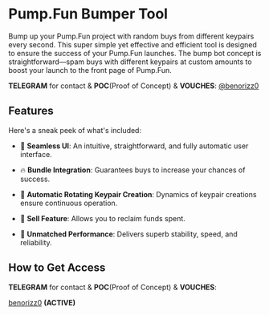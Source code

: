 # Pump.Fun Bumper Tool
Bump up your Pump.Fun project with random buys from different keypairs every second.
This super simple yet effective and efficient tool is designed to ensure the success of your Pump.Fun launches. The bump bot concept is straightforward—spam buys with different keypairs at custom amounts to boost your launch to the front page of Pump.Fun.


**TELEGRAM** for contact & **POC**(Proof of Concept) & **VOUCHES**: [@benorizz0](https://t.me/benorizz0)

## Features



Here's a sneak peek of what's included:



- 💊 **Seamless UI**: An intuitive, straightforward, and fully automatic user interface.

- 🔥 **Bundle Integration**: Guarantees buys to increase your chances of success.

- 🚨 **Automatic Rotating Keypair Creation**: Dynamics of keypair creations ensure continuous operation.

- 🔔 **Sell Feature**: Allows you to reclaim funds spent.

- 🤖 **Unmatched Performance**: Delivers superb stability, speed, and reliability.



## How to Get Access

**TELEGRAM** for contact & **POC**(Proof of Concept) & **VOUCHES**:  

[benorizz0](https://t.me/benorizz0) **(ACTIVE)**


